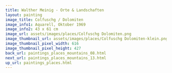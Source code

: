 ```yaml
---
title: Walther Meinig - Orte & Landschaften
layout: painting
image_title: Colfuschg / Dolomiten
image_info1: Aquarell, Oktober 1969
image_info2: 43 x 61 cm
image_url: assets/images/places/Colfuschg Dolomiten.png
image_thumbnail_url: assets/images/places/Colfuschg Dolomiten-klein.png
image_thumbnail_pixel_width: 616
image_thumbnail_pixel_height: 427
back_url: paintings_places_mountains_08.html
next_url: paintings_places_mountains_13.html
up_url: paintings_places.html
---
```


